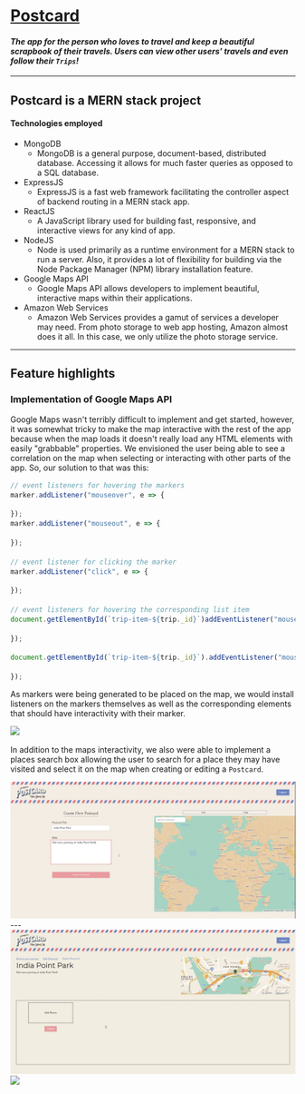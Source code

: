 # <a href="https://postcard-triplog.herokuapp.com/#/" target="_blank">Postcard</a>
#### *The app for the person who loves to travel and keep a beautiful scrapbook of their travels. Users can view other users' travels and even follow their `Trips`!*

---

## **Postcard** is a MERN stack project
#### Technologies employed

* MongoDB
  * MongoDB is a general purpose, document-based, distributed database. Accessing it allows for much faster queries as opposed to a SQL database.
* ExpressJS
  * ExpressJS is a fast web framework facilitating the controller aspect of backend routing in a MERN stack app.
* ReactJS
  * A JavaScript library used for building fast, responsive, and interactive views for any kind of app.
* NodeJS
  * Node is used primarily as a runtime environment for a MERN stack to run a server. Also, it provides a lot of flexibility for building via the Node Package Manager (NPM) library installation feature.
* Google Maps API
  * Google Maps API allows developers to implement beautiful, interactive maps within their applications.
* Amazon Web Services
  * Amazon Web Services provides a gamut of services a developer may need. From photo storage to web app hosting, Amazon almost does it all. In this case, we only utilize the photo storage service.

---

## Feature highlights
### Implementation of Google Maps API
Google Maps wasn't terribly difficult to implement and get started, however, it was somewhat tricky to make the map interactive with the rest of the app because when the map loads it doesn't really load any HTML elements with easily "grabbable" properties. We envisioned the user being able to see a correlation on the map when selecting or interacting with other parts of the app. So, our solution to that was this:
```javascript
// event listeners for hovering the markers
marker.addListener("mouseover", e => {

});
marker.addListener("mouseout", e => {

});
        
// event listener for clicking the marker
marker.addListener("click", e => {
          
});

// event listeners for hovering the corresponding list item
document.getElementById(`trip-item-${trip._id}`)addEventListener("mouseenter", () =>{

});

document.getElementById(`trip-item-${trip._id}`).addEventListener("mouseleave", () =>{

});

```

As markers were being generated to be placed on the map, we would install listeners on the markers themselves as well as the corresponding elements that should have interactivity with their marker.

<img src="./design_docs/readme_images/trip-show-page-map2.gif"/>

In addition to the maps interactivity, we also were able to implement a places search box allowing the user to search for a place they may have visited and select it on the map when creating or editing a `Postcard`.

<img src="./design_docs/readme_images/map-search.gif"/>
---
<img src="./design_docs/readme_images/upload-images.gif"/>
<img src="./design_docs/readme_images/image-viewer-and-delete.gif"/>